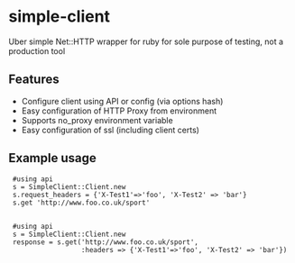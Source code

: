simple-client
=============

Uber simple Net::HTTP wrapper for ruby for sole purpose of testing, not a production tool

Features
--------

* Configure client using API or config (via options hash)
* Easy configuration of HTTP Proxy from environment
* Supports no_proxy environment variable
* Easy configuration of ssl (including client certs)

Example usage
--------------

     #using api
     s = SimpleClient::Client.new
     s.request_headers = {'X-Test1'=>'foo', 'X-Test2' => 'bar'}
     s.get 'http://www.foo.co.uk/sport'


     #using api
     s = SimpleClient::Client.new
     response = s.get('http://www.foo.co.uk/sport', 
                      :headers => {'X-Test1'=>'foo', 'X-Test2' => 'bar'})

